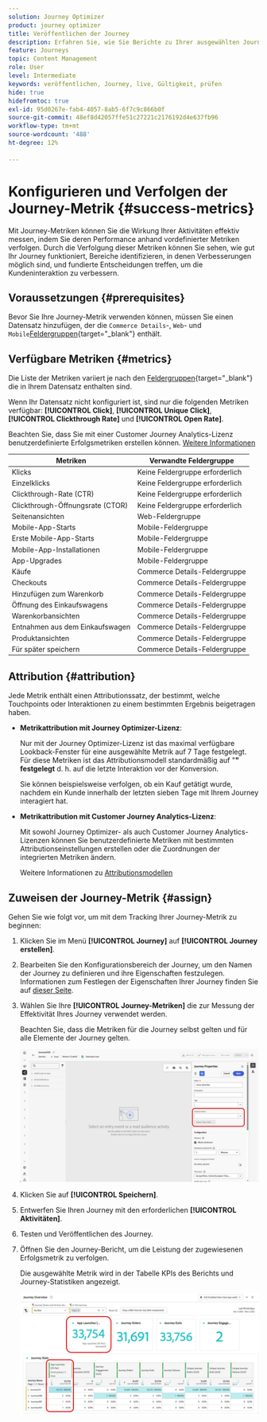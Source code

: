```yaml
---
solution: Journey Optimizer
product: journey optimizer
title: Veröffentlichen der Journey
description: Erfahren Sie, wie Sie Berichte zu Ihrer ausgewählten Journey-Metrik erstellen
feature: Journeys
topic: Content Management
role: User
level: Intermediate
keywords: veröffentlichen, Journey, live, Gültigkeit, prüfen
hide: true
hidefromtoc: true
exl-id: 95d0267e-fab4-4057-8ab5-6f7c9c866b0f
source-git-commit: 48ef8d42057ffe51c27221c2176192d4e637fb96
workflow-type: tm+mt
source-wordcount: '488'
ht-degree: 12%

---
```


# Konfigurieren und Verfolgen der Journey-Metrik {#success-metrics}

Mit Journey-Metriken können Sie die Wirkung Ihrer Aktivitäten effektiv messen, indem Sie deren Performance anhand vordefinierter Metriken verfolgen.
Durch die Verfolgung dieser Metriken können Sie sehen, wie gut Ihr Journey funktioniert, Bereiche identifizieren, in denen Verbesserungen möglich sind, und fundierte Entscheidungen treffen, um die Kundeninteraktion zu verbessern.

## Voraussetzungen {#prerequisites}

Bevor Sie Ihre Journey-Metrik verwenden können, müssen Sie einen Datensatz hinzufügen, der die `Commerce Details`-, `Web`- und `Mobile`[Feldergruppen](https://experienceleague.adobe.com/docs/experience-platform/xdm/tutorials/create-schema-ui.html?lang=de#field-group){target="_blank"} enthält.

## Verfügbare Metriken {#metrics}

Die Liste der Metriken variiert je nach den [Feldergruppen](https://experienceleague.adobe.com/docs/experience-platform/xdm/tutorials/create-schema-ui.html?lang=de#field-group){target="_blank"} die in Ihrem Datensatz enthalten sind.

Wenn Ihr Datensatz nicht konfiguriert ist, sind nur die folgenden Metriken verfügbar: **[!UICONTROL Click]**, **[!UICONTROL Unique Click]**, **[!UICONTROL Clickthrough Rate]** und **[!UICONTROL Open Rate]**.

Beachten Sie, dass Sie mit einer Customer Journey Analytics-Lizenz benutzerdefinierte Erfolgsmetriken erstellen können. [Weitere Informationen](https://experienceleague.adobe.com/en/docs/analytics-platform/using/cja-components/cja-calcmetrics/cm-workflow/participation-metric)


| Metriken | Verwandte Feldergruppe |
|-|-|
| Klicks | Keine Feldergruppe erforderlich |
| Einzelklicks | Keine Feldergruppe erforderlich |
| Clickthrough-Rate (CTR) | Keine Feldergruppe erforderlich |
| Clickthrough-Öffnungsrate (CTOR) | Keine Feldergruppe erforderlich |
| Seitenansichten | Web-Feldergruppe |
| Mobile-App-Starts | Mobile-Feldergruppe |
| Erste Mobile-App-Starts | Mobile-Feldergruppe |
| Mobile-App-Installationen | Mobile-Feldergruppe |
| App-Upgrades | Mobile-Feldergruppe |
| Käufe | Commerce Details-Feldergruppe |
| Checkouts | Commerce Details-Feldergruppe |
| Hinzufügen zum Warenkorb | Commerce Details-Feldergruppe |
| Öffnung des Einkaufswagens | Commerce Details-Feldergruppe |
| Warenkorbansichten | Commerce Details-Feldergruppe |
| Entnahmen aus dem Einkaufswagen | Commerce Details-Feldergruppe |
| Produktansichten | Commerce Details-Feldergruppe |
| Für später speichern | Commerce Details-Feldergruppe |

## Attribution {#attribution}

Jede Metrik enthält einen Attributionssatz, der bestimmt, welche Touchpoints oder Interaktionen zu einem bestimmten Ergebnis beigetragen haben.

* **Metrikattribution mit Journey Optimizer-Lizenz**:

  Nur mit der Journey Optimizer-Lizenz ist das maximal verfügbare Lookback-Fenster für eine ausgewählte Metrik auf 7 Tage festgelegt. Für diese Metriken ist das Attributionsmodell standardmäßig auf &quot;**&quot; festgelegt** d. h. auf die letzte Interaktion vor der Konversion.

  Sie können beispielsweise verfolgen, ob ein Kauf getätigt wurde, nachdem ein Kunde innerhalb der letzten sieben Tage mit Ihrem Journey interagiert hat.

* **Metrikattribution mit Customer Journey Analytics-Lizenz**:

  Mit sowohl Journey Optimizer- als auch Customer Journey Analytics-Lizenzen können Sie benutzerdefinierte Metriken mit bestimmten Attributionseinstellungen erstellen oder die Zuordnungen der integrierten Metriken ändern.

  Weitere Informationen zu [Attributionsmodellen](https://experienceleague.adobe.com/en/docs/analytics-platform/using/cja-dataviews/component-settings/attribution#attribution-models)

## Zuweisen der Journey-Metrik {#assign}

Gehen Sie wie folgt vor, um mit dem Tracking Ihrer Journey-Metrik zu beginnen:

1. Klicken Sie im Menü **[!UICONTROL Journey]** auf **[!UICONTROL Journey erstellen]**.

1. Bearbeiten Sie den Konfigurationsbereich der Journey, um den Namen der Journey zu definieren und ihre Eigenschaften festzulegen. Informationen zum Festlegen der Eigenschaften Ihrer Journey finden Sie auf [dieser Seite](../building-journeys/journey-properties.md).

1. Wählen Sie Ihre **[!UICONTROL Journey-Metriken]** die zur Messung der Effektivität Ihres Journey verwendet werden.

   Beachten Sie, dass die Metriken für die Journey selbst gelten und für alle Elemente der Journey gelten.

   ![](assets/success_metric.png)

1. Klicken Sie auf **[!UICONTROL Speichern]**.

1. Entwerfen Sie Ihren Journey mit den erforderlichen **[!UICONTROL Aktivitäten]**.

1. Testen und Veröffentlichen des Journey.

1. Öffnen Sie den Journey-Bericht, um die Leistung der zugewiesenen Erfolgsmetrik zu verfolgen.

   Die ausgewählte Metrik wird in der Tabelle KPIs des Berichts und Journey-Statistiken angezeigt.

   ![](assets/success_metric_2.png)
